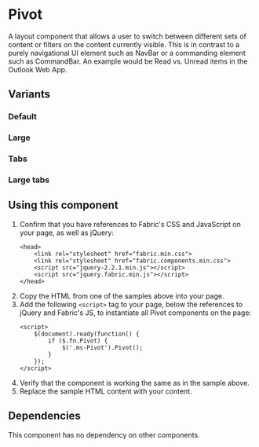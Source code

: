 # Pivot
A layout component that allows a user to switch between different sets of content or filters on the content currently visible. This is in contrast to a purely navigational UI element such as NavBar or a commanding element such as CommandBar. An example would be Read vs. Unread items in the Outlook Web App.

## Variants

### Default
<!---
{{> PivotExample props=PivotExampleModel}}
--->

### Large
<!---
{{> PivotLargeExample props=PivotLargeExampleModel}}
--->

### Tabs
<!---
{{> PivotTabsExample props=PivotTabsExampleModel}}
--->

### Large tabs
<!---
{{> PivotLargeTabsExample props=PivotLargeTabsExampleModel}}
--->

## Using this component
1. Confirm that you have references to Fabric's CSS and JavaScript on your page, as well as jQuery:
    ```
    <head>
        <link rel="stylesheet" href="fabric.min.css">
        <link rel="stylesheet" href="fabric.components.min.css">
        <script src="jquery-2.2.1.min.js"></script>
        <script src="jquery.fabric.min.js"></script>
    </head>
    ```
2. Copy the HTML from one of the samples above into your page.
3. Add the following `<script>` tag to your page, below the references to jQuery and Fabric's JS, to instantiate all Pivot components on the page:
    ```
    <script>
        $(document).ready(function() {
            if ($.fn.Pivot) {
                $('.ms-Pivot').Pivot();
            }
        });
    </script>
    ```
4. Verify that the component is working the same as in the sample above.
5. Replace the sample HTML content with your content.

## Dependencies
This component has no dependency on other components.
